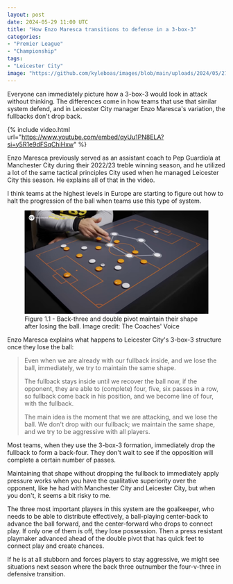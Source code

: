 ```yaml
---
layout: post
date: 2024-05-29 11:00 UTC
title: "How Enzo Maresca transitions to defense in a 3-box-3"
categories:
- "Premier League"
- "Championship"
tags:
- "Leicester City"
image: "https://github.com/kyleboas/images/blob/main/uploads/2024/05/27/Image-27May2024_15:32:54.png?raw=true"
---
```


Everyone can immediately picture how a 3-box-3 would look in attack without thinking. The differences come in how teams that use that similar system defend, and in Leicester City manager Enzo Maresca's variation, the fullbacks don't drop back. 

<!---more---> 

{% include video.html url="https://www.youtube.com/embed/qyUu1PN8ELA?si=y5R1e9dFSqChiHxw" %}

Enzo Maresca previously served as an assistant coach to Pep Guardiola at Manchester City during their 2022/23 treble winning season, and he utilized a lot of the same tactical principles City used when he managed Leicester City this season. He explains all of that in the video.

I think teams at the highest levels in Europe are starting to figure out how to halt the progression of the ball when teams use this type of system.

<figure>
    <img src="https://github.com/kyleboas/images/blob/main/uploads/2024/05/27/Image-27May2024_15:32:54.png?raw=true">
    <figcaption>Figure 1.1 - Back-three and double pivot maintain their shape after losing the ball. Image credit: The Coaches' Voice</figcaption>
</figure>

Enzo Maresca explains what happens to Leicester City's 3-box-3 structure once they lose the ball: 

> Even when we are already with our fullback inside, and we lose the ball, immediately, we try to maintain the same shape. 
> 
> The fullback stays inside until we recover the ball now, if the opponent, they are able to (complete) four, five, six passes in a row, so fullback come back in his position, and we become line of four, with the fullback. 
> 
> The main idea is the moment that we are attacking, and we lose the ball. We don't drop with our fullback; we maintain the same shape, and we try to be aggressive with all players.

Most teams, when they use the 3-box-3 formation, immediately drop the fullback to form a back-four. They don't wait to see if the opposition will complete a certain number of passes.

Maintaining that shape without dropping the fullback to immediately apply pressure works when you have the qualitative superiority over the opponent, like he had with Manchester City and Leicester City, but when you don't, it seems a bit risky to me.

The three most important players in this system are the goalkeeper, who needs to be able to distribute effectively, a ball-playing center-back to advance the ball forward, and the center-forward who drops to connect play. If only one of them is off, they lose possession. Then a press resistant playmaker advanced ahead of the double pivot that has quick feet to connect play and create chances. 

If he is at all stubborn and forces players to stay aggressive, we might see situations next season where the back three outnumber the four-v-three in defensive transition. 
